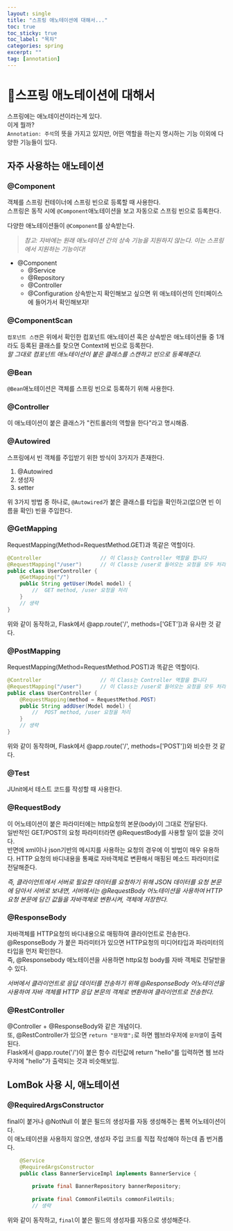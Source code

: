 ```yaml
---
layout: single
title: "스프링 애노테이션에 대해서..."
toc: true
toc_sticky: true
toc_label: "목차"
categories: spring
excerpt: ""
tag: [annotation]
---
```


# 📘스프링 애노테이션에 대해서
스프링에는 애노테이션이라는게 있다.  
이게 뭘까?  
`Annotation: 주석`의 뜻을 가지고 있지만, 어떤 역할을 하는지 명시하는 기능 이외에 다양한 기능들이 있다.  

## 자주 사용하는 애노테이션

### @Component
객체를 스프링 컨테이너에 스프링 빈으로 등록할 때 사용한다.  
스프링은 동작 시에 `@Component`애노테이션을 보고 자동으로 스프링 빈으로 등록한다.

다양한 애노테이션들이 `@Component`를 상속받는다.  
>*참고: 자바에는 원래 애노테이션 간의 상속 기능을 지원하지 않는다. 이는 스프링에서 지원하는 기능이다!*

- @Component
  - @Service
  - @Repository
  - @Controller
  - @Configuration
상속받는지 확인해보고 싶으면 위 애노테이션의 인터페이스에 들어가서 확인해보자!  

### @ComponentScan
`컴포넌트 스캔`은 위에서 확인한 컴포넌트 애노테이션 혹은 상속받은 애노테이션들 중 1개라도 등록된 클래스를 찾으면 Context에 빈으로 등록한다.  
*말 그대로 컴포넌트 애노테이션이 붙은 클래스를 스캔하고 빈으로 등록해준다.*  


### @Bean
`@Bean`애노테이션은 객체를 스프링 빈으로 등록하기 위해 사용한다.  

### @Controller
이 애노테이션이 붙은 클래스가 "컨트롤러의 역할을 한다"라고 명시해줌.  

### @Autowired
스프링에서 빈 객체를 주입받기 위한 방식이 3가지가 존재한다.  
1. @Autowired
2. 생성자
3. setter

위 3가지 방법 중 하나로, `@Autowired`가 붙은 클래스를 타입을 확인하고(없으면 빈 이름을 확인) 빈을 주입한다.  

### @GetMapping
RequestMapping(Method=RequestMethod.GET)과 똑같은 역할이다.  
```java
@Controller                   // 이 Class는 Controller 역할을 합니다
@RequestMapping("/user")      // 이 Class는 /user로 들어오는 요청을 모두 처리합니다.
public class UserController {
    @GetMapping("/")
    public String getUser(Model model) {
        //  GET method, /user 요청을 처리
    }
    // 생략
}
```  
위와 같이 동작하고, Flask에서 @app.route('/', methods=['GET'])과 유사한 것 같다.  

### @PostMapping
RequestMapping(Method=RequestMethod.POST)과 똑같은 역할이다.  
```java
@Controller                   // 이 Class는 Controller 역할을 합니다
@RequestMapping("/user")      // 이 Class는 /user로 들어오는 요청을 모두 처리합니다.
public class UserController {
    @RequestMapping(method = RequestMethod.POST)
    public String addUser(Model model) {
        //  POST method, /user 요청을 처리
    }
    // 생략
}
```  
위와 같이 동작하며, Flask에서 @app.route('/', methods=['POST'])와 비슷한 것 같다.   

### @Test
JUnit에서 테스트 코드를 작성할 때 사용한다.

### @RequestBody
이 어노테이션이 붙은 파라미터에는 http요청의 본문(body)이 그대로 전달된다.  
일반적인 GET/POST의 요청 파라미터라면 @RequestBody를 사용할 일이 없을 것이다.   
반면에 xml이나 json기반의 메시지를 사용하는 요청의 경우에 이 방법이 매우 유용하다.
HTTP 요청의 바디내용을 통째로 자바객체로 변환해서 매핑된 메소드 파라미터로 전달해준다.

*즉, 클라이언트에서 서버로 필요한 데이터를 요청하기 위해 JSON 데이터를 요청 본문에 담아서 서버로 보내면, 서버에서는 @RequestBody 어노테이션을 사용하여 HTTP 요청 본문에 담긴 값들을 자바객체로 변환시켜, 객체에 저장한다.*

### @ResponseBody
자바객체를 HTTP요청의 바디내용으로 매핑하여 클라이언트로 전송한다.  
@ResponseBody 가 붙은 파라미터가 있으면 HTTP요청의 미디어타입과 파라미터의 타입을 먼저 확인한다.  
즉, @Responsebody 애노테이션을 사용하면 http요청 body를 자바 객체로 전달받을 수 있다.

*서버에서 클라이언트로 응답 데이터를 전송하기 위해 @ResponseBody 어노테이션을 사용하여 자바 객체를 HTTP 응답 본문의 객체로 변환하여 클라이언트로 전송한다.*


### @RestController
@Controller + @ResponseBody와 같은 개념이다.  
또, @RestController가 있으면 `return "문자열";`로 하면 웹브라우저에 `문자열`이 출력된다.  
Flask에서 @app.route('/')이 붙은 함수 리턴값에 return "hello"를 입력하면 웹 브라우저에 "hello"가 출력되는 것과 비슷해보임.  

## LomBok 사용 시, 애노테이션
### @RequiredArgsConstructor
final이 붙거나 @NotNull 이 붙은 필드의 생성자를 자동 생성해주는 롬복 어노테이션이다.  
이 애노테이션을 사용하지 않으면, 생성자 주입 코드를 직접 작성해야 하는데 좀 번거롭다.  
```java
    @Service
    @RequiredArgsConstructor
    public class BannerServiceImpl implements BannerService {
    
        private final BannerRepository bannerRepository;
    
        private final CommonFileUtils commonFileUtils;
        // 생략
```
위와 같이 동작하고, `final`이 붙은 필드의 생성자를 자동으로 생성해준다.  